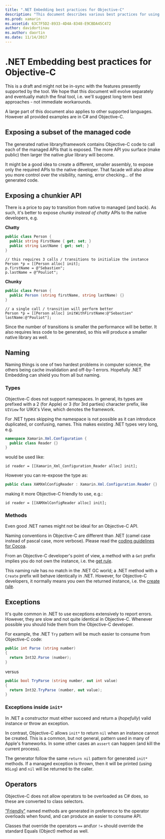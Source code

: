 ```yaml
---
title: ".NET Embedding best practices for Objective-C"
description: "This document describes various best practices for using .NET Embedding with Objective-C. It discusses exposing a subset of the managed code, exposing a chunkier API, naming, and more."
ms.prod: xamarin
ms.assetid: 63C7F5D2-8933-4D4A-8348-E9CBDA45C472
author: davidortinau
ms.author: daortin
ms.date: 11/14/2017
---
```


# .NET Embedding best practices for Objective-C

This is a draft and might not be in-sync with the features presently supported by the tool. We hope that this document will evolve separately and eventually match the final tool, i.e. we'll suggest long term best approaches - not immediate workarounds.

A large part of this document also applies to other supported languages. However all provided examples are in C# and Objective-C.

## Exposing a subset of the managed code

The generated native library/framework contains Objective-C code to call each of the managed APIs that is exposed. The more API you surface (make public) then larger the native _glue_ library will become.

It might be a good idea to create a different, smaller assembly, to expose only the required APIs to the native developer. That facade will also allow you more control over the visibility, naming, error checking... of the generated code.

## Exposing a chunkier API

There is a price to pay to transition from native to managed (and back). As such, it's better to expose _chunky instead of chatty_ APIs to the native developers, e.g.

**Chatty**

```csharp
public class Person {
  public string FirstName { get; set; }
  public string LastName { get; set; }
}
```

```objc
// this requires 3 calls / transitions to initialize the instance
Person *p = [[Person alloc] init];
p.firstName = @"Sebastien";
p.lastName = @"Pouliot";
```

**Chunky**

```csharp
public class Person {
  public Person (string firstName, string lastName) {}
}
```

```objc
// a single call / transition will perform better
Person *p = [[Person alloc] initWithFirstName:@"Sebastien" lastName:@"Pouliot"];
```

Since the number of transitions is smaller the performance will be better. It also requires less code to be generated, so this will produce a smaller native library as well.

## Naming

Naming things is one of two hardest problems in computer science, the others being cache invalidation and off-by-1 errors. Hopefully .NET Embedding can shield you from all but naming.

### Types

Objective-C does not support namespaces. In general, its types are prefixed with a 2 (for Apple) or 3 (for 3rd parties) character prefix, like `UIView` for UIKit's View, which denotes the framework.

For .NET types skipping the namespace is not possible as it can introduce duplicated, or confusing, names. This makes existing .NET types very long, e.g.

```csharp
namespace Xamarin.Xml.Configuration {
  public class Reader {}
}
```

would be used like:

```objc
id reader = [[Xamarin_Xml_Configuration_Reader alloc] init];
```

However you can re-expose the type as:

```csharp
public class XAMXmlConfigReader : Xamarin.Xml.Configuration.Reader {}
```

making it more Objective-C friendly to use, e.g.:

```objc
id reader = [[XAMXmlConfigReader alloc] init];
```

### Methods

Even good .NET names might not be ideal for an Objective-C API.

Naming conventions in Objective-C are different than .NET (camel case instead of pascal case, more verbose).
Please read the [coding guidelines for Cocoa](https://developer.apple.com/library/content/documentation/Cocoa/Conceptual/CodingGuidelines/Articles/NamingMethods.html#//apple_ref/doc/uid/20001282-BCIGIJJF).

From an Objective-C developer's point of view, a method with a `Get` prefix implies you do not own the instance, i.e. the [get rule](https://developer.apple.com/library/content/documentation/CoreFoundation/Conceptual/CFMemoryMgmt/Concepts/Ownership.html#//apple_ref/doc/uid/20001148-SW1).

This naming rule has no match in the .NET GC world; a .NET method with a `Create` prefix will behave identically in .NET. However, for Objective-C developers, it normally means you own the returned instance, i.e. the [create rule](https://developer.apple.com/library/content/documentation/CoreFoundation/Conceptual/CFMemoryMgmt/Concepts/Ownership.html#//apple_ref/doc/uid/20001148-103029).

## Exceptions

It's quite common in .NET to use exceptions extensively to report errors. However, they are slow and not quite identical in Objective-C. Whenever possible you should hide them from the Objective-C developer.

For example, the .NET `Try` pattern will be much easier to consume from Objective-C code:

```csharp
public int Parse (string number)
{
  return Int32.Parse (number);
}
```

versus

```csharp
public bool TryParse (string number, out int value)
{
  return Int32.TryParse (number, out value);
}
```

### Exceptions inside `init*`

In .NET a constructor must either succeed and return a (_hopefully_) valid instance or throw an exception.

In contrast, Objective-C allows `init*` to return `nil` when an instance cannot be created. This is a common, but not general, pattern used in many of Apple's frameworks. In some other cases an `assert` can happen (and kill the current process).

The generator follow the same `return nil` pattern for generated `init*` methods. If a managed exception is thrown, then it will be printed (using `NSLog`) and `nil` will be returned to the caller.

## Operators

Objective-C does not allow operators to be overloaded as C# does, so these are converted to class selectors.

["Friendly"](https://docs.microsoft.com/dotnet/standard/design-guidelines/operator-overloads) named methods are generated in preference to the operator overloads when found, and can produce an easier to consume API.

Classes that override the operators `==` and\or `!=` should override the standard Equals (Object) method as well.
